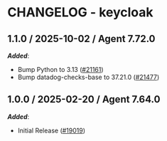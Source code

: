# CHANGELOG - keycloak

<!-- towncrier release notes start -->

## 1.1.0 / 2025-10-02 / Agent 7.72.0

***Added***:

* Bump Python to 3.13 ([#21161](https://github.com/DataDog/integrations-core/pull/21161))
* Bump datadog-checks-base to 37.21.0 ([#21477](https://github.com/DataDog/integrations-core/pull/21477))

## 1.0.0 / 2025-02-20 / Agent 7.64.0

***Added***:

* Initial Release ([#19019](https://github.com/DataDog/integrations-core/pull/19019))
